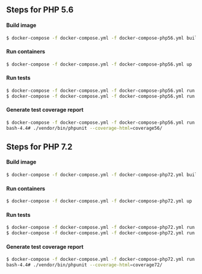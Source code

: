 ## Steps for PHP 5.6

#### Build image
```bash
$ docker-compose -f docker-compose.yml -f docker-compose-php56.yml build
```

#### Run containers 
```bash
$ docker-compose -f docker-compose.yml -f docker-compose-php56.yml up
```

#### Run tests 
```bash
$ docker-compose -f docker-compose.yml -f docker-compose-php56.yml run propel_56_bash "./test/reset_tests.sh"
$ docker-compose -f docker-compose.yml -f docker-compose-php56.yml run propel_56_bash "./vendor/bin/phpunit"
```

#### Generate test coverage report
```bash
$ docker-compose -f docker-compose.yml -f docker-compose-php56.yml run propel_56_bash 
bash-4.4# ./vendor/bin/phpunit --coverage-html=coverage56/
```


## Steps for PHP 7.2

#### Build image
```bash
$ docker-compose -f docker-compose.yml -f docker-compose-php72.yml build
```

#### Run containers 
```bash
$ docker-compose -f docker-compose.yml -f docker-compose-php72.yml up
```

#### Run tests 
```bash
$ docker-compose -f docker-compose.yml -f docker-compose-php72.yml run propel_72_bash "./test/reset_tests.sh"
$ docker-compose -f docker-compose.yml -f docker-compose-php72.yml run propel_72_bash "./vendor/bin/phpunit"
```

#### Generate test coverage report
```bash
$ docker-compose -f docker-compose.yml -f docker-compose-php72.yml run propel_72_bash 
bash-4.4# ./vendor/bin/phpunit --coverage-html=coverage72/
```
